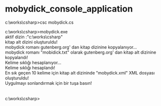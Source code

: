 # mobydick_console_application<br/>
c:\works\csharp>csc mobydick.cs<br/>

c:\works\csharp>mobydick.exe<br/>
aktif dizin     :"c:\works\csharp"<br/>
kitap alt dizini oluşturuldu!<br/>
mobydick romanı gutenberg.org' dan kitap dizinine kopyalanıyor...<br/>
mobydick romanı "mobidick.txt" olarak gutenberg.org' dan kitap alt dizinine kopyalandı!<br/>
Kelime sıklığı hesaplanıyor...<br/>
Kelime sıklığı hesaplandı!<br/>
En sık geçen 10 kelime için kitap alt dizininde "mobydick.xml" XML dosyası oluşturuldu!<br/>
Uygulmayı sonlandırmak için bir tuşa basın!<br/>
<br/>
<br/>
c:\works\csharp><br/>
